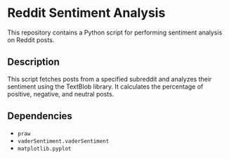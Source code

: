 # Reddit Sentiment Analysis

This repository contains a Python script for performing sentiment analysis on Reddit posts.

## Description

This script fetches posts from a specified subreddit and analyzes their sentiment using the TextBlob library. It calculates the percentage of positive, negative, and neutral posts.

## Dependencies

- `praw`
- `vaderSentiment.vaderSentiment`
- `matplotlib.pyplot`

